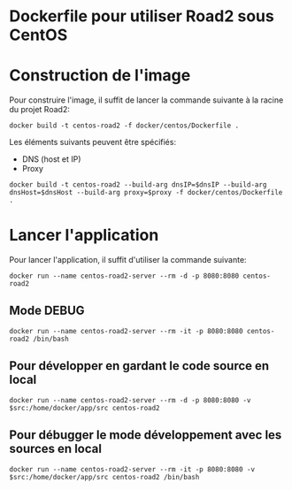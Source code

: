 # Dockerfile pour utiliser Road2 sous CentOS


# Construction de l'image

Pour construire l'image, il suffit de lancer la commande suivante à la racine du projet Road2:
```
docker build -t centos-road2 -f docker/centos/Dockerfile .
```

Les éléments suivants peuvent être spécifiés:
- DNS (host et IP)
- Proxy

```
docker build -t centos-road2 --build-arg dnsIP=$dnsIP --build-arg dnsHost=$dnsHost --build-arg proxy=$proxy -f docker/centos/Dockerfile .
```

# Lancer l'application

Pour lancer l'application, il suffit d'utiliser la commande suivante:
```
docker run --name centos-road2-server --rm -d -p 8080:8080 centos-road2
```

## Mode DEBUG
```
docker run --name centos-road2-server --rm -it -p 8080:8080 centos-road2 /bin/bash
```

## Pour développer en gardant le code source en local
```
docker run --name centos-road2-server --rm -d -p 8080:8080 -v $src:/home/docker/app/src centos-road2
```

## Pour débugger le mode développement avec les sources en local
```
docker run --name centos-road2-server --rm -it -p 8080:8080 -v $src:/home/docker/app/src centos-road2 /bin/bash
```
